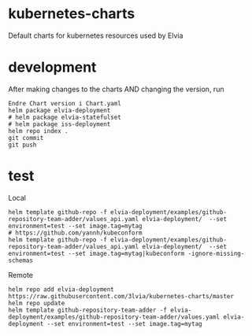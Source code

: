 # kubernetes-charts
Default charts for kubernetes resources used by Elvia

# development

After making changes to the charts AND changing the version, run
```
Endre Chart version i Chart.yaml
helm package elvia-deployment
# helm package elvia-statefulset
# helm package iss-deployment
helm repo index .
git commit
git push
```

# test

Local
```
helm template github-repo -f elvia-deployment/examples/github-repository-team-adder/values_api.yaml elvia-deployment/  --set environment=test --set image.tag=mytag
# https://github.com/yannh/kubeconform
helm template github-repo -f elvia-deployment/examples/github-repository-team-adder/values_api.yaml elvia-deployment/  --set environment=test --set image.tag=mytag|kubeconform -ignore-missing-schemas 
```

Remote
```
helm repo add elvia-deployment https://raw.githubusercontent.com/3lvia/kubernetes-charts/master
helm repo update
helm template github-repository-team-adder -f elvia-deployment/examples/github-repository-team-adder/values.yaml elvia-deployment --set environment=test --set image.tag=mytag
```
